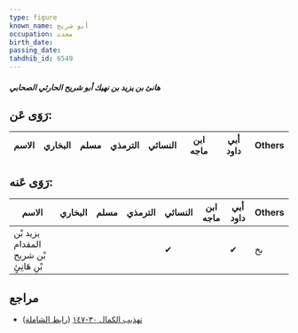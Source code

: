 ```yaml
---
type: figure
known_name: أبو شريح
occupation: محدث
birth_date:
passing_date:
tahdhib_id: 6549
---
```

##### هانئ بن يزيد بن نهيك أبو شريح الحارثي الصحابي

## رَوَى عَن:
| الاسم | البخاري | مسلم | الترمذي | النسائي | ابن ماجه | أبي داود | Others |
| ----- | ------- | ---- | ------- | ------- | -------- | -------- | ------ |
## رَوَى عَنه:
| الاسم                                  | البخاري | مسلم | الترمذي | النسائي | ابن ماجه | أبي داود | Others |
| -------------------------------------- | ------- | ---- | ------- | ------- | -------- | -------- | ------ |
| يزيد بْن المقدام بْن شريح بْنِ هَانِئٍ |         |      |         | ✔       |          | ✔        | بخ     |
## مراجع
- [تهذيب الكمال ٣٠-١٤٧](obsidian://open?vault=Tahdhib-al-Kamal&file=Figures/٦٥٤٩-هانئ%20بن%20يزيد%20بن%20نهيك%20أبو%20شريح%20الحارثي%20الصحابي) ([رابط الشاملة](https://shamela.ws/book/3722/16213))